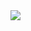 <img   align="left" src="https://github-readme-stats.vercel.app/api?username=hdmkindom&locale=cn&line_height=33&show_icons=true&hide=&theme=&rank_icon=percentile"/>
